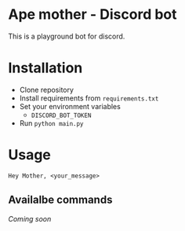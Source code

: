 # Ape mother - Discord bot
This is a playground bot for discord.



# Installation
- Clone repository
- Install requirements from `requirements.txt`
- Set your environment variables
    - `DISCORD_BOT_TOKEN`
- Run `python main.py`


# Usage
```
Hey Mother, <your_message>
```
## Availalbe commands
_Coming soon_